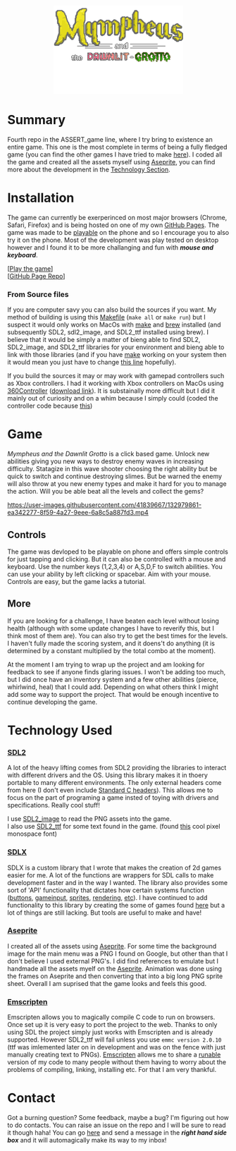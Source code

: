 <p align="center">
  <img height="200" src="https://github.com/ASSERT-game/ASSERT_game4/blob/main/assets/tittle_c.png" />
</p>

# Summary

Fourth repo in the ASSERT_game line, where I try bring to existence an entire game. This one is the most complete in terms of being a fully fledged game (you can find the other games I have tried to make [here](https://github.com/ASSERT-game)). I coded all the game and created all the assets myself using [Aseprite](https://www.aseprite.org/), you can find more about the development in the [Technology Section](#technology-used). 

# Installation

The game can currently be exerperinced on most major browsers (Chrome, Safari, Firefox) and is being hosted on one of my own [GitHub Pages](https://pages.github.com/). The game was made to be [playable](https://mrcolour.github.io/blaster/) on the phone and so I encourage you to also try it on the phone. Most of the development was play tested on desktop however and I found it to be more challanging and fun with ***mouse and keyboard***. 

[[Play the game](https://mrcolour.github.io/Mympheus/)]<br>
[[GitHub Page Repo](https://github.com/MrColour/mrcolour.github.io)]

### From Source files
If you are computer savy you can also build the sources if you want. My method of building is using this [Makefile](https://github.com/ASSERT-game/ASSERT_game4/blob/main/Makefile) (`make all` or `make run`) but I suspect it would only works on MacOs with [make](https://en.wikipedia.org/wiki/Make_(software)) and [brew](https://brew.sh/) installed (and subsequently SDL2, sdl2_image, and SDL2_ttf installed using brew). I believe that it would be simply a matter of bieng able to find SDL2, SDL2_image, and SDL2_ttf libraries for your environment and bieng able to link with those libraries (and if you have [make](https://en.wikipedia.org/wiki/Make_(software)) working on your system then it would mean you just have to change [this line](https://github.com/ASSERT-game/ASSERT_game4/blob/e703f2d2eb15e079fd7e0f55e56d56a2541be068/Makefile#L11) hopefully).

If you build the sources it may or may work with gamepad controllers such as Xbox controllers. I had it working with Xbox controllers on MacOs using [360Controller](https://github.com/360Controller/360Controller) ([download link](https://github.com/360Controller/360Controller/releases/tag/v1.0.0-alpha.6)). It is substainally more difficult but I did it mainly out of curiosity and on a whim because I simply could (coded the controller code because [this](https://github.com/ASSERT-game/pacman_v2))

# Game
_Mympheus and the Dawnlit Grotto_ is a click based game. Unlock new abilities giving you new ways to destroy enemy waves in increasing difficulty. Statagize in this wave shooter choosing the right ability but be quick to switch and continue destroying slimes. But be warned the enemy will also throw at you new enemy types and make it hard for you to manage the action. Will you be able beat all the levels and collect the gems?

<p align="center">
	
https://user-images.githubusercontent.com/41839667/132979861-ea342277-8f59-4a27-9eee-6a8c5a887fd3.mp4
	
</p>

## Controls
The game was devloped to be playable on phone and offers simple controls for just tapping and clicking. But it can also be controlled with a mouse and keyboard. Use the number keys (1,2,3,4) or A,S,D,F to switch abilities. You can use your ability by left clicking or spacebar. Aim with your mouse. Controls are easy, but the game lacks a tutorial. 

## More
If you are looking for a challenge, I have beaten each level without losing health (although with some update changes I have to reverify this, but I think most of them are). You can also try to get the best times for the levels. I haven't fully made the scoring system, and it doens't do anything (it is determined by a constant multiplied by the total combo at the moment).

At the moment I am trying to wrap up the project and am looking for feedback to see if anyone finds glaring issues. I won't be adding too much, but I did once have an inventory system and a few other abilities (pierce, whirlwind, heal) that I could add. Depending on what others think I might add some way to support the project. That would be enough incentive to continue developing the game.

# Technology Used

### [SDL2](https://www.libsdl.org/)
A lot of the heavy lifting comes from SDL2 providing the libraries to interact with different drivers and the OS. Using this library makes it in thoery portable to many different environments. The only external headers come from here (I don't even include [Standard C headers](https://en.wikipedia.org/wiki/C_standard_library)). This allows me to focus on the part of programing a game insted of toying with drivers and specifications. Really cool stuff!

I use [SDL2_image](https://www.libsdl.org/projects/SDL_image/) to read the PNG assets into the game.<br>
I also use [SDL2_ttf](https://www.libsdl.org/projects/SDL_ttf/) for some text found in the game. (found [this](https://www.libsdl.org/projects/SDL_ttf/) cool pixel monospace font)

### [SDLX](https://github.com/MrColour/SDL_2D_init)
SDLX is a custom library that I wrote that makes the creation of 2d games easier for me. A lot of the functions are wrappers for SDL calls to make development faster and in the way I wanted. The library also provides some sort of 'API' functionality that dictates how certain systems function ([buttons](https://github.com/ASSERT-game/ASSERT_game4/blob/main/src/SDLX/SDLX_button_loop.c), [gameinput](https://github.com/ASSERT-game/ASSERT_game4/blob/main/includes/SDLX/SDLX_structs.h#L128), [sprites](https://github.com/ASSERT-game/ASSERT_game4/blob/main/includes/SDLX/SDLX_structs.h#L38), [rendering](https://github.com/ASSERT-game/ASSERT_game4/blob/main/src/SDLX/SDLX_render_queue.c), [etc](https://github.com/ASSERT-game/ASSERT_game4/tree/main/src/SDLX)). I have continued to add functionality to this library by creating the some of games found [here](https://github.com/ASSERT-game) but a lot of things are still lacking. But tools are useful to make and have!

### [Aseprite](https://www.aseprite.org/)
I created all of the assets using [Aseprite](https://www.aseprite.org/). For some time the background image for the main menu was a PNG I found on Google, but other than that I don't believe I used external PNG's. I did find references to emulate but I handmade all the assets myelf on the [Aseprite](https://www.aseprite.org/). Animation was done using the frames on Aseprite and then converting that into a big long PNG sprite sheet. Overall I am suprised that the game looks and feels this good.

### [Emscripten](https://emscripten.org/)
Emscripten allows you to magically compile C code to run on browsers. Once set up it is very easy to port the project to the web. Thanks to only using SDL the project simply just works with Emscripten and is already supported. However SDL2_ttf will fail unless you use `emmc version 2.0.10` (ttf was imlemented later on in development and was on the fence with just manually creating text to PNGs). [Emscripten](https://emscripten.org/) allows me to share a [runable](https://mrcolour.github.io/blaster/) version of my code to many people without them having to worry about the problems of compiling, linking, installing etc. For that I am very thankful. 

# Contact

Got a burning question? Some feedback, maybe a bug? I'm figuring out how to do contacts. You can raise an issue on the repo and I will be sure to read it though haha! You can go [here](https://mrcolour.github.io/contact/) and send a message in the ***right hand side box*** and it will automagically make its way to my inbox!
